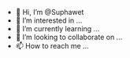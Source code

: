 - 👋 Hi, I’m @Suphawet
- 👀 I’m interested in ...
- 🌱 I’m currently learning ...
- 💞️ I’m looking to collaborate on ...
- 📫 How to reach me ...

<!---
Suphawet/Suphawet is a ✨ special ✨ repository because its `README.md` (this file) appears on your GitHub profile.
You can click the Preview link to take a look at your changes.
--->

